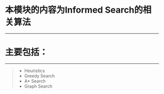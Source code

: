 # 本模块的内容为Informed Search的相关算法
---

# 主要包括：
---

>- Heuristics
>- Greedy Search
>- A* Search
>- Graph Search
